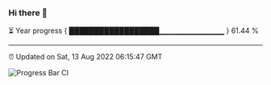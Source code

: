 ### Hi there 👋

⏳ Year progress { ██████████████████▁▁▁▁▁▁▁▁▁▁▁▁ } 61.44 %

---

⏰ Updated on Sat, 13 Aug 2022 06:15:47 GMT

![Progress Bar CI](https://github.com/liununu/liununu/workflows/Progress%20Bar%20CI/badge.svg)
